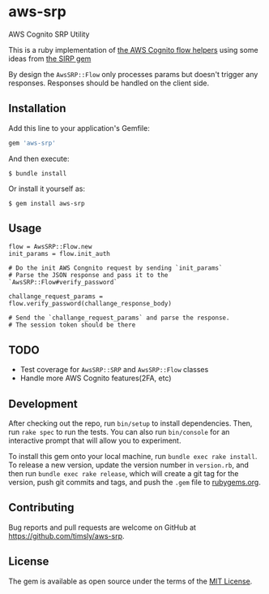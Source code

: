 # aws-srp

AWS Cognito SRP Utility

This is a ruby implementation of [the AWS Cognito flow helpers](https://github.com/aws-amplify/amplify-js/blob/main/packages/amazon-cognito-identity-js/src/AuthenticationHelper.js)
using some ideas from [the SIRP gem](https://github.com/grempe/sirp)

By design the `AwsSRP::Flow` only processes params but doesn't trigger any responses.
Responses should be handled on the client side.

## Installation

Add this line to your application's Gemfile:

```ruby
gem 'aws-srp'
```

And then execute:

    $ bundle install

Or install it yourself as:

    $ gem install aws-srp

## Usage

    flow = AwsSRP::Flow.new
    init_params = flow.init_auth

    # Do the init AWS Congnito request by sending `init_params`
    # Parse the JSON response and pass it to the `AwsSRP::Flow#verify_password`

    challange_request_params = flow.verify_password(challange_response_body)

    # Send the `challange_request_params` and parse the response.
    # The session token should be there

## TODO

- Test coverage for `AwsSRP::SRP` and `AwsSRP::Flow` classes
- Handle more AWS Cognito features(2FA, etc)

## Development

After checking out the repo, run `bin/setup` to install dependencies. Then, run `rake spec` to run the tests. You can also run `bin/console` for an interactive prompt that will allow you to experiment.

To install this gem onto your local machine, run `bundle exec rake install`. To release a new version, update the version number in `version.rb`, and then run `bundle exec rake release`, which will create a git tag for the version, push git commits and tags, and push the `.gem` file to [rubygems.org](https://rubygems.org).

## Contributing

Bug reports and pull requests are welcome on GitHub at https://github.com/timsly/aws-srp.


## License

The gem is available as open source under the terms of the [MIT License](https://opensource.org/licenses/MIT).
